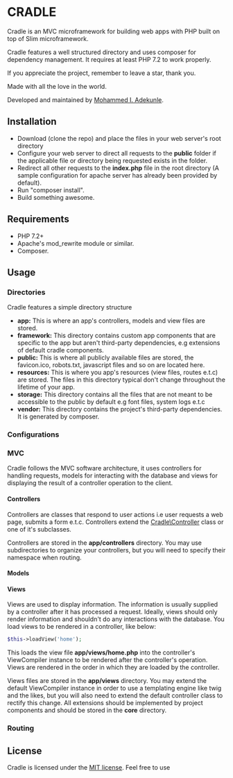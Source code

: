 # CRADLE

Cradle is an MVC microframework for building web apps with PHP built on top of Slim microframework.

Cradle features a well structured directory and uses composer for dependency management. It requires at least PHP 7.2 to work properly.

If you appreciate the project, remember to leave a star, thank you.

Made with all the love in the world.

Developed and maintained by [Mohammed I. Adekunle](https://github.com/Iyiola-am).

## Installation

- Download (clone the repo) and place the files in your web server's root directory
- Configure your web server to direct all requests to the **public** folder if the applicable file or directory being requested exists in the folder.
- Redirect all other requests to the **index.php** file in the root directory (A sample configuration for apache server has already been provided by default).
- Run "composer install".
- Build something awesome.

## Requirements

- PHP 7.2+
- Apache's mod_rewrite module or similar.
- Composer.

## Usage

### Directories

Cradle features a simple directory structure

- **app:** This is where an app's controllers, models and view files are stored.
- **framework:** This directory contains custom app components that are specific to the app but aren't third-party dependencies, e.g extensions of default cradle components.
- **public:** This is where all publicly available files are stored, the favicon.ico, robots.txt, javascript files and so on are located here.
- **resources:** This is where you app's resources (view files, routes e.t.c) are stored. The files in this directory typical don't change throughout the lifetime of your app.
- **storage:** This directory contains all the files that are not meant to be accessible to the public by default e.g font files, system logs e.t.c
- **vendor:** This directory contains the project's third-party dependencies. It is generated by composer.

### Configurations

### MVC

Cradle follows the MVC software architecture, it uses controllers for handling requests, models for interacting with the database and views for displaying the result of a controller operation to the client.

#### Controllers

Controllers are classes that respond to user actions i.e user requests a web page, submits a form e.t.c. Controllers extend the [Cradle\Controller](vendor/cradle/Components/Controller.php) class or one of it's subclasses.

Controllers are stored in the **app/controllers** directory. You may use subdirectories to organize your controllers, but you will need to specify their namespace when routing.

#### Models

#### Views

Views are used to display information. The information is usually supplied by a controller after it has processed a request. Ideally, views should only render information and shouldn't do any interactions with the database. You load views to be rendered in a controller, like below:

```php
$this->loadView('home');
```

This loads the view file **app/views/home.php** into the controller's ViewCompiler instance to be rendered after the controller's operation. Views are rendered in the order in which they are loaded by the controller.

Views files are stored in the **app/views** directory. You may extend the default ViewCompiler instance in order to use a templating engine like twig and the likes, but you will also need to extend the default controller class to rectify this change. All extensions should be implemented by project components and should be stored in the **core** directory.

### Routing

## License

Cradle is licensed under the [MIT license](http://opensource.org/licenses/MIT). Feel free to use
